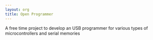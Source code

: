 ```yaml
---
layout: org
title: Open Programmer
---
```

A free time project to develop an USB programmer for various types of microcontrollers and serial memories
